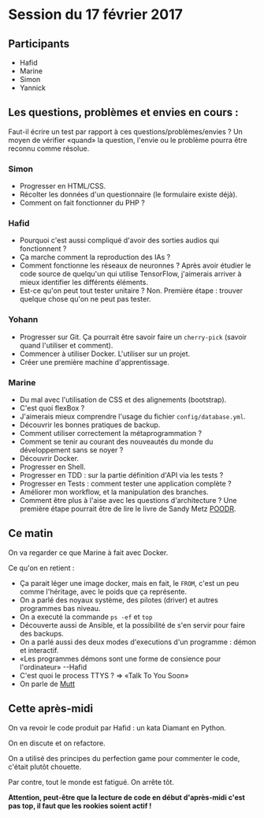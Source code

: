 # Session du 17 février 2017

## Participants

- Hafid
- Marine
- Simon
- Yannick


## Les questions, problèmes et envies en cours :

Faut-il écrire un test par rapport à ces questions/problèmes/envies ? Un moyen
de vérifier «quand» la question, l'envie ou le problème pourra être reconnu
comme résolue.


### Simon

- Progresser en HTML/CSS.
- Récolter les données d'un questionnaire (le formulaire existe déjà).
- Comment on fait fonctionner du PHP ?


### Hafid

- Pourquoi c'est aussi compliqué d'avoir des sorties audios qui fonctionnent ?
- Ça marche comment la reproduction des IAs ?
- Comment fonctionne les réseaux de neuronnes ? Après avoir étudier le code
  source de quelqu'un qui utilise TensorFlow, j'aimerais arriver à mieux
  identifier les différents éléments.
- Est-ce qu'on peut tout tester unitaire ? Non. Première étape : trouver
  quelque chose qu'on ne peut pas tester.

### Yohann

- Progresser sur Git. Ça pourrait être savoir faire un `cherry-pick` (savoir
  quand l'utiliser et comment).
- Commencer à utiliser Docker. L'utiliser sur un projet.
- Créer une première machine d'apprentissage.


### Marine

- Du mal avec l'utilisation de CSS et des alignements (bootstrap).
- C'est quoi flexBox ?
- J'aimerais mieux comprendre l'usage du fichier `config/database.yml`.
- Découvrir les bonnes pratiques de backup.
- Comment utiliser correctement la métaprogrammation ?
- Comment se tenir au courant des nouveautés du monde du développement sans se
  noyer ?
- Découvrir Docker.
- Progresser en Shell.
- Progresser en TDD : sur la partie définition d'API via les tests ?
- Progresser en Tests : comment tester une application complète ?
- Améliorer mon workflow, et la manipulation des branches.
- Comment être plus à l'aise avec les questions d'architecture ? Une première
  étape pourrait être de lire le livre de Sandy Metz
  [POODR](http://www.poodr.com/).


## Ce matin


On va regarder ce que Marine à fait avec Docker.

Ce qu'on en retient :
- Ça parait léger une image docker, mais en fait, le `FROM`, c'est un peu comme
  l'héritage, avec le poids que ça représente.
- On a parlé des noyaux système, des pilotes (driver) et autres programmes bas
  niveau.
- On a executé la commande `ps -ef` et `top`
- Découverte aussi de Ansible, et la possibilité de s'en servir pour faire des
  backups.
- On a parlé aussi des deux modes d'executions d'un programme : démon et
  interactif.
- «Les programmes démons sont une forme de consience pour l'ordinateur» --Hafid
- C'est quoi le process TTYS ? => «Talk To You Soon»
- On parle de [Mutt](http://www.mutt.org/)


## Cette après-midi

On va revoir le code produit par Hafid : un kata Diamant en Python.

On en discute et on refactore.

On a utilisé des principes du perfection game pour commenter le code, c'était
plutôt chouette.

Par contre, tout le monde est fatigué. On arrête tôt.

**Attention, peut-être que la lecture de code en début d'après-midi c'est pas
top, il faut que les rookies soient actif !**
